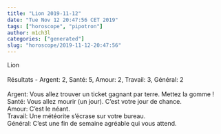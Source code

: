 ```yaml
---
title: "Lion 2019-11-12"
date: "Tue Nov 12 20:47:56 CET 2019"
tags: ["horoscope", "pipotron"]
author: m1ch3l
categories: ["generated"]
slug: "horoscope/2019-11-12-20:47:56"
---
```


Lion<br>
<br>
Résultats - Argent: 2, Santé: 5, Amour: 2, Travail: 3, Général: 2<br>
<br>
Argent:  Vous allez trouver un ticket gagnant par terre. Mettez la gomme !<br>
Santé:   Vous allez mourir (un jour). C’est votre jour de chance.<br>
Amour:   C’est le néant. <br>
Travail: Une météorite s’écrase sur votre bureau. <br>
Général: C’est une fin de semaine agréable qui vous attend.<br>
